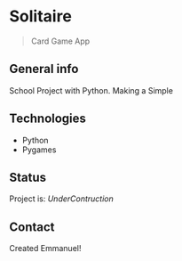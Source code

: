 # Solitaire
> Card Game App

## General info
School Project with Python. Making a Simple 

## Technologies
* Python
* Pygames

## Status
Project is: _UnderContruction_

## Contact
Created Emmanuel!
